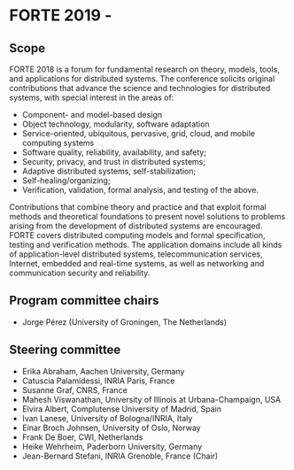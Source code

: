 # FORTE 2019 - 

## Scope
FORTE 2018 is a forum for fundamental research on theory, models, tools, and applications for distributed systems. The conference solicits original contributions that advance the science and technologies for distributed systems, with special interest in the areas of:

* Component- and model-based design
* Object technology, modularity, software adaptation
* Service-oriented, ubiquitous, pervasive, grid, cloud, and mobile computing systems
* Software quality, reliability, availability, and safety;
* Security, privacy, and trust in distributed systems;
* Adaptive distributed systems, self-stabilization;
* Self-healing/organizing;
* Verification, validation, formal analysis, and testing of the above.

Contributions that combine theory and practice and that exploit formal methods and theoretical foundations to present novel solutions to problems arising from the development of distributed systems are encouraged. FORTE covers distributed computing models and formal specification, testing and verification methods. The application domains include all kinds of application-level distributed systems, telecommunication services, Internet, embedded and real-time systems, as well as networking and communication security and reliability.

## Program committee chairs
* Jorge Pérez (University of Groningen, The Netherlands)

## Steering committee
* Erika Abraham, Aachen University, Germany
* Catuscia Palamidessi, INRIA Paris, France
* Susanne Graf, CNRS, France
* Mahesh Viswanathan, University of Illinois at Urbana-Champaign, USA
* Elvira Albert, Complutense University of Madrid, Spain
* Ivan Lanese, University of Bologna/INRIA, Italy
* Einar Broch Johnsen, University of Oslo, Norway
* Frank De Boer, CWI, Netherlands
* Heike Wehrheim, Paderborn University, Germany
* Jean-Bernard Stefani, INRIA Grenoble, France (Chair)
